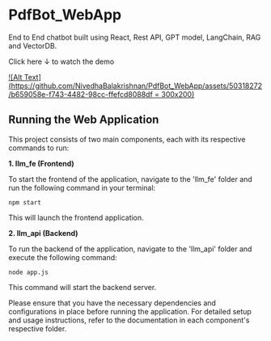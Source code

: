 # PdfBot_WebApp
End to End chatbot built using React, Rest API, GPT model, LangChain, RAG and VectorDB.

Click here &darr; to watch the demo

[![Alt Text](https://github.com/NivedhaBalakrishnan/PdfBot_WebApp/assets/50318272/b659058e-f743-4482-98cc-ffefcd8088df = 300x200)](https://youtu.be/v2zfz-iGc80?si=PGO8MeghXWcymcfV/)


## Running the Web Application

This project consists of two main components, each with its respective commands to run:

**1. llm_fe (Frontend)**

To start the frontend of the application, navigate to the 'llm_fe' folder and run the following command in your terminal:

```shell
npm start
```

This will launch the frontend application.

**2. llm_api (Backend)**

To run the backend of the application, navigate to the 'llm_api' folder and execute the following command:

``` shell
node app.js
```

This command will start the backend server.

Please ensure that you have the necessary dependencies and configurations in place before running the application. For detailed setup and usage instructions, refer to the documentation in each component's respective folder.
